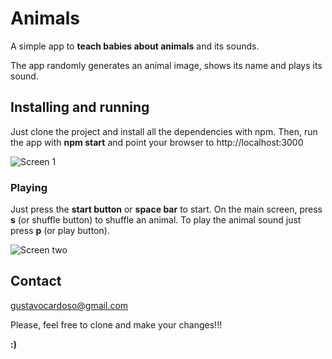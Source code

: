 # Animals
A simple app to **teach babies about animals** and its sounds.

The app randomly generates an animal image, shows its name and plays its sound.

## Installing and running

Just clone the project and install all the dependencies with npm. Then, run the app with **npm start** and point your browser to http://localhost:3000

![Screen 1](https://raw.githubusercontent.com/gustavocardoso/animals/blob/master/images/screenshots/pet-sounds-1.png)

### Playing

Just press the **start button** or **space bar** to start. On the main screen, press **s** (or shuffle button) to shuffle an animal. To play the animal sound just press **p** (or play button).

![Screen two](https://raw.githubusercontent.com/gustavocardoso/animals/blob/master/images/screenshots/pet-sounds-2.png)

## Contact
[gustavocardoso@gmail.com](mailto://gustavocardoso@gmail.com)

Please, feel free to clone and make your changes!!!

**:)**
